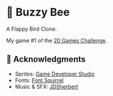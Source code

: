 # 🐝 Buzzy Bee
A Flappy Bird Clone.

My game #1 of the [20 Games Challenge](https://20_games_challenge.gitlab.io/).


## 👋 Acknowledgments

- Sprites: [Game Developer Studio](https://www.gamedeveloperstudio.com/)
- Fonts: [Font Squirrel](https://www.fontsquirrel.com/)
- Music & SFX: [JDSherbert](https://jdsherbert.itch.io/terms-and-conditions)

